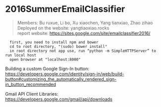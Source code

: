 # 2016SummerEmailClassifier
> Members: Bu ruxue, Li bo, Xu xiaochen, Yang tianxiao, Zhao zihao <br/>
> Deployed on the website: yangtiaoxiao.rocks <br/>
> report website: https://sites.google.com/site/emailclassifier2016/
      
      first, you need to install npm and bower
      cd to root directory, "(sudo) bower install"
      in root directory not app use, run “python -m SimpleHTTPServer” to run local host
      open browser at "localhost:8000" 


Building a custom Google Sign-In button: https://developers.google.com/identity/sign-in/web/build-button#customizing_the_automatically_rendered_sign-in_button_recommended

Gmail API Client Libraries: https://developers.google.com/gmail/api/downloads
